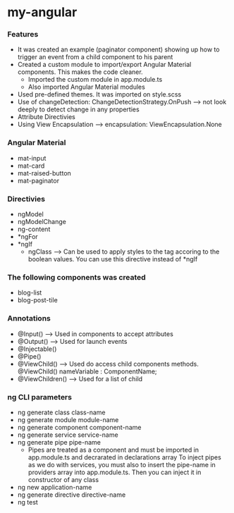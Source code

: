 # my-angular

### Features ###
  * It was created an example (paginator component) showing up how to trigger an event from a child component to his parent
  * Created a custom module to import/export Angular Material components. This makes the code cleaner.
    * Imported the custom module in app.module.ts
    * Also imported Angular Material modules
  * Used pre-defined themes. It was imported on style.scss
  * Use of changeDetection: ChangeDetectionStrategy.OnPush --> not look deeply to detect change in any       properties
  * Attribute Directivies
  * Using View Encapsulation --> encapsulation: ViewEncapsulation.None

### Angular Material ###
  * mat-input
  * mat-card
  * mat-raised-button
  * mat-paginator

### Directivies ###
  * ngModel
  * ngModelChange
  * ng-content
  * *ngFor
  * *ngIf
    * ngClass --> Can be used to apply styles to the tag accoring to the boolean values. You can use this directive instead of *ngIf

### The following components was created ###
  * blog-list
  * blog-post-tile

### Annotations ###
  * @Input() --> Used in components to accept attributes
  * @Output() --> Used for launch events
  * @Injectable()
  * @Pipe()
  * @ViewChild() --> Used do access child components methods. @ViewChild() nameVariable : ComponentName; 
  * @ViewChildren() --> Used for a list of child

### ng CLI parameters ###
  * ng generate class class-name
  * ng generate module module-name
  * ng generate component component-name
  * ng generate service service-name
  * ng generate pipe pipe-name
    * Pipes are treated as a component and must be imported in app.module.ts and decrarated in               declarations array To inject pipes as we do with services, you must also to insert the pipe-name in    providers array into app.module.ts. Then you can inject it in constructor of any class
  * ng new application-name
  * ng generate directive directive-name
  * ng test